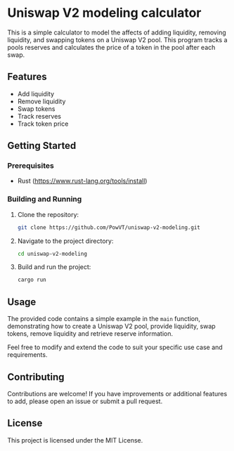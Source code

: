 # Uniswap V2 modeling calculator

This is a simple calculator to model the affects of adding liquidity, removing liquidity, and swapping tokens on a Uniswap V2 pool. This program tracks a pools reserves and calculates the price of a token in the pool after each swap.

## Features

- Add liquidity
- Remove liquidity
- Swap tokens
- Track reserves
- Track token price

## Getting Started

### Prerequisites

- Rust (https://www.rust-lang.org/tools/install)

### Building and Running

1. Clone the repository:

   ```bash
   git clone https://github.com/PowVT/uniswap-v2-modeling.git
   ```

2. Navigate to the project directory:

   ```bash
   cd uniswap-v2-modeling
   ```

3. Build and run the project:

   ```bash
   cargo run
   ```

## Usage

The provided code contains a simple example in the `main` function, demonstrating how to create a Uniswap V2 pool, provide liquidity, swap tokens, remove liquidity and retrieve reserve information.

Feel free to modify and extend the code to suit your specific use case and requirements.

## Contributing

Contributions are welcome! If you have improvements or additional features to add, please open an issue or submit a pull request.

## License

This project is licensed under the MIT License.
